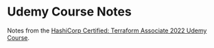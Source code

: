 # Udemy Course Notes
Notes from the [HashiCorp Certified: Terraform Associate 2022 Udemy Course](https://matchgroup.udemy.com/course/terraform-beginner-to-advanced/learn/lecture/19361386#overview).
